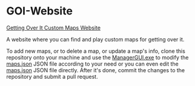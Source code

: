 # GOI-Website
 [Getting Over It Custom Maps Website](https://raj-srikar.github.io/GOI-Website/)
 
 A website where you can find and play custom maps for getting over it.
 
 To add new maps, or to delete a map, or update a map's info, clone this repository onto your machine and use the [ManagerGUI.exe](https://github.com/Raj-Srikar/GOI-Website/blob/main/ManagerGUI.exe) to modify the [maps.json](https://github.com/Raj-Srikar/GOI-Website/blob/main/maps.json) JSON file according to your need or you can even edit the [maps.json](https://github.com/Raj-Srikar/GOI-Website/blob/main/maps.json) JSON file directly. After it's done, commit the changes to the repository and submit a pull request.

